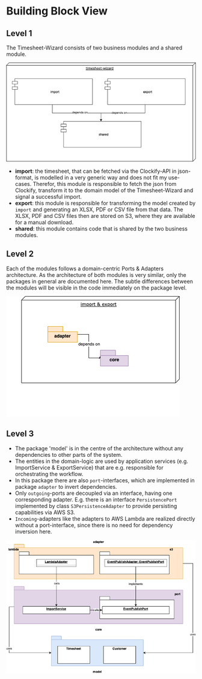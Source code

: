 # Building Block View

## Level 1

The Timesheet-Wizard consists of two business modules and a shared module.

![Static-level-1](assets/static-level-1.drawio.png "Static-level-1")

- **import**: the timesheet, that can be fetched via the Clockify-API in json-format, is modelled in a very
  generic way and does not fit my use-cases. Therefor, this module is responsible to fetch the json from Clockify,
  transform it to the domain model of the Timesheet-Wizard and signal a successful import.
- **export**: this module is responsible for transforming the model created by `import` and generating an
  XLSX, PDF or CSV file from that data. The XLSX, PDF and CSV files then are stored on S3, where they are available for
  a manual download.
- **shared**: this module contains code that is shared by the two business modules.

## Level 2

Each of the modules follows a domain-centric Ports & Adapters architecture. As the architecture of both modules is
very similar, only the packages in general are documented here. The subtle differences between the modules will be
visible in the code immediately on the package level.

![Static-level-2](assets/static-level-2.drawio.png "Static-level-2")

## Level 3

- The package 'model' is in the
  centre of the architecture without any dependencies to other parts of the system.
- The entities in the domain-logic are
  used by application services (e.g. ImportService & ExportService) that are e.g. responsible for orchestrating the
  workflow.
- In this package there are also `port`-interfaces, which are implemented in package `adapter` to
  invert dependencies.
- Only `outgoing`-ports are decoupled via an interface, having one corresponding adapter.
  E.g. there is an interface `PersistencePort`  implemented by class `S3PersistenceAdapter` to provide persisting
  capabilities via AWS S3.
- `Incoming`-adapters like the adapters to AWS Lambda are realized directly without a port-interface, since there is no
  need for dependency inversion here.

![Static-level-3](assets/static-level-3.drawio.png "Static-level-3")
